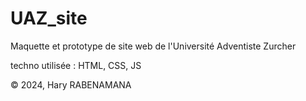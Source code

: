 # UAZ_site

Maquette et prototype de site web de l'Université Adventiste Zurcher

techno utilisée : HTML, CSS, JS

© 2024, Hary RABENAMANA
